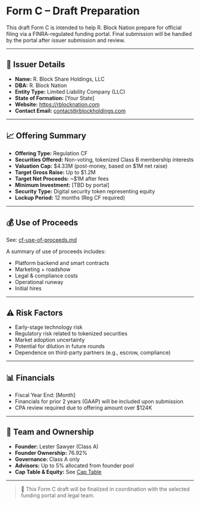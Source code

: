 # Form C – Draft Preparation

This draft Form C is intended to help R. Block Nation prepare for official filing via a FINRA-regulated funding portal. Final submission will be handled by the portal after issuer submission and review.

---

## 🏢 Issuer Details

- **Name:** R. Block Share Holdings, LLC  
- **DBA:** R. Block Nation  
- **Entity Type:** Limited Liability Company (LLC)  
- **State of Formation:** [Your State]  
- **Website:** https://rblocknation.com  
- **Contact Email:** contact@rblockholdings.com  

---

## 📈 Offering Summary

- **Offering Type:** Regulation CF  
- **Securities Offered:** Non-voting, tokenized Class B membership interests  
- **Valuation Cap:** $4.33M (post-money, based on $1M net raise)  
- **Target Gross Raise:** Up to $1.2M  
- **Target Net Proceeds:** ~$1M after fees  
- **Minimum Investment:** [TBD by portal]  
- **Security Type:** Digital security token representing equity  
- **Lockup Period:** 12 months (Reg CF required)  

---

## 💰 Use of Proceeds

See: [cf-use-of-proceeds.md](../ForInvestors/cf-use-of-proceeds.md)

A summary of use of proceeds includes:

- Platform backend and smart contracts  
- Marketing + roadshow  
- Legal & compliance costs  
- Operational runway  
- Initial hires  

---

## ⚠️ Risk Factors

- Early-stage technology risk  
- Regulatory risk related to tokenized securities  
- Market adoption uncertainty  
- Potential for dilution in future rounds  
- Dependence on third-party partners (e.g., escrow, compliance)  

---

## 📊 Financials

- Fiscal Year End: [Month]  
- Financials for prior 2 years (GAAP) will be included upon submission  
- CPA review required due to offering amount over $124K  

---

## 🧠 Team and Ownership

- **Founder:** Lester Sawyer (Class A)  
- **Founder Ownership:** 76.92%  
- **Governance:** Class A only  
- **Advisors:** Up to 5% allocated from founder pool  
- **Cap Table & Equity:** See [Cap Table](../ForPartners/CapTable.md)


---

> 📝 This Form C draft will be finalized in coordination with the selected funding portal and legal team.

